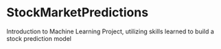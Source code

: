 # StockMarketPredictions
Introduction to Machine Learning Project, utilizing skills learned to build a stock prediction model

